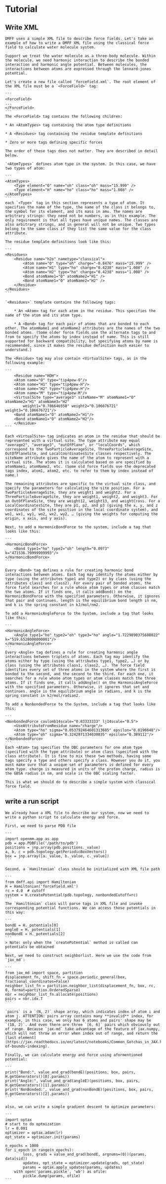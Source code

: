 # Tutorial

## Write XML

    DMFF uses a simple XML file to describe force fields. Let's take an example of how to write a DMFF XML file using the classical force field to calculate water molecule system.

    Support we treat the water molecule as a three-body molecule. Within the molecule, we need harmonic interaction to describe the bonded interaction and harmonic angle potential. Between molecules, the interactions between atoms are expressed through the lennard-jones potential.

    Let's create a new file called `forcefield.xml`. The root element of the XML file must be a `<ForceField>` tag:

    ```
    <ForceField>
    ...
    </ForceField>
    ```
    The <ForceField> tag contains the following children:

    * An <AtomTypes> tag containing the atom type definitions

    * A <Residues> tag containing the residue template definitions

    * Zero or more tags defining specific forces

    The order of these tags does not matter. They are described in detail below.

    `<AtomTypes>` defines atom type in the system. In this case, we have two types of atom:

    ```
    <AtomTypes>
        <Type element="O" name="oh" class="oh" mass="15.999" />
        <Type element="H" name="ho" class="ho" mass="1.008" />
    </AtomTypes>
    ```
    each `<Type>` tag in this section represents a type of atom. It specifies the name of the type, the name of the class it belongs to, the symbol for its element, and its mass in amu. The names are arbitrary strings: they need not be numbers, as in this example. The only requirement is that all types have unique names. The classes are also arbitrary strings, and in general will not be unique. Two types belong to the same class if they list the same value for the class attribute. 

    The residue template definitions look like this:

    ```
    <Residues>
        <Residue name="h2o" nametype="classical">
            <Atom name="O" type="oh" charge="-0.8476" mass="15.999" />
            <Atom name="H1" type="ho" charge="0.4238" mass="1.008" />
            <Atom name="H2" type="ho" charge="0.4238" mass="1.008" />
            <Bond atomName1="O" atomName2="H1" />
            <Bond atomName1="O" atomName2="H2" />
        </Residue>
    </Residues>
    ```

    `<Residues>` template contains the following tags:

        * An <Atom> tag for each atom in the residue. This specifies the name of the atom and its atom type.

        * A <Bond> tag for each pair of atoms that are bonded to each other. The atomName1 and atomName2 attributes are the names of the two bonded atoms. (Some older force fields use the alternate tags to and from to specify the atoms by index instead of name. This is still supported for backward compatibility, but specifying atoms by name is recommended, since it makes the residue definition much easier to understand.)

    The <Residue> tag may also contain <VirtualSite> tags, as in the following example:

    ```
        <Residue name="HOH">
        <Atom name="O" type="tip4pew-O"/>
        <Atom name="H1" type="tip4pew-H"/>
        <Atom name="H2" type="tip4pew-H"/>
        <Atom name="M" type="tip4pew-M"/>
        <VirtualSite type="average3" siteName="M" atomName1="O" atomName2="H1" atomName3="H2"
            weight1="0.786646558" weight2="0.106676721" weight3="0.106676721"/>
        <Bond atomName1="O" atomName2="H1"/>
        <Bond atomName1="O" atomName2="H2"/>
        </Residue>
    ```

    Each <VirtualSite> tag indicates an atom in the residue that should be represented with a virtual site. The type attribute may equal "average2", "average3", "outOfPlane", or "localCoords", which correspond to the TwoParticleAverageSite, ThreeParticleAverageSite, OutOfPlaneSite, and LocalCoordinatesSite classes respectively. The siteName attribute gives the name of the atom to represent with a virtual site. The atoms it is calculated based on are specified by atomName1, atomName2, etc. (Some old force fields use the deprecated tags index, atom1, atom2, etc. to refer to them by index instead of name.)

    The remaining attributes are specific to the virtual site class, and specify the parameters for calculating the site position. For a TwoParticleAverageSite, they are weight1 and weight2. For a ThreeParticleAverageSite, they are weight1, weight2, and weight3. For an OutOfPlaneSite, they are weight12, weight13, and weightCross. For a LocalCoordinatesSite, they are p1, p2, and p3 (giving the x, y, and z coordinates of the site position in the local coordinate system), and wo1, wx1, wy1, wo2, wx2, wy2, … (giving the weights for computing the origin, x axis, and y axis).    

    Next, to add a HarmonicBondForce to the system, include a tag that looks like this:

    ```
    <HarmonicBondForce>
        <Bond type1="ho" type2="oh" length="0.0973" k="471536.79999999993"/>
    </HarmonicBondForce>
    ```

    Every <Bond> tag defines a rule for creating harmonic bond interactions between atoms. Each tag may identify the atoms either by type (using the attributes type1 and type2) or by class (using the attributes class1 and class2). For every pair of bonded atoms, the force field searches for a rule whose atom types or atom classes match the two atoms. If it finds one, it calls addBond() on the HarmonicBondForce with the specified parameters. Otherwise, it ignores that pair and continues. length is the equilibrium bond length in nm, and k is the spring constant in kJ/mol/nm2.

    To add a HarmonicAngleForce to the System, include a tag that looks like this:
    
    ```
    <HarmonicAngleForce>
        <Angle type1="ho" type2="oh" type3="ho" angle="1.7229890375688022" k="519.6528000000001"/>
    </HarmonicAngleForce>
    ```
    Every <Angle> tag defines a rule for creating harmonic angle interactions between triplets of atoms. Each tag may identify the atoms either by type (using the attributes type1, type2, …) or by class (using the attributes class1, class2, …). The force field identifies every set of three atoms in the system where the first is bonded to the second, and the second to the third. For each one, it searches for a rule whose atom types or atom classes match the three atoms. If it finds one, it calls addAngle() on the HarmonicAngleForce with the specified parameters. Otherwise, it ignores that set and continues. angle is the equilibrium angle in radians, and k is the spring constant in kJ/mol/radian2.

    To add a NonbondedForce to the System, include a tag that looks like this:

    ```
    <NonbondedForce coulomb14scale="0.83333333" lj14scale="0.5">
        <UseAttributeFromResidue name="charge"/>
        <Atom type="ho" sigma="0.053792464601313685" epsilon="0.0196648"/>  
        <Atom type="oh" sigma="0.3242871334030835" epsilon="0.389112"/>      
    </NonbondedForce>
    ```
    Each <Atom> tag specifies the OBC parameters for one atom type (specified with the type attribute) or atom class (specified with the class attribute). It is fine to mix these two methods, having some tags specify a type and others specify a class. However you do it, you must make sure that a unique set of parameters is defined for every atom type. charge is measured in units of the proton charge, radius is the GBSA radius in nm, and scale is the OBC scaling factor.

    This is what we should do to describe a simple system with classical force field.

## write a run script

    We already have a XML file to describe our system, now we need to write a python script to calculate energy and force. 

    First, we need to parse PDB file

    ```
    import openmm.app as app
    pdb = app.PDBFile('/path/to/pdb')
    positions = jnp.array(pdb.positions._value)
    a, b, c = pdb.topology.getPeriodicBoxVectors()
    box = jnp.array([a._value, b._value, c._value])
    ```

    Second, a `Hamiltonian` class should be initialized with XML file path

    ```
    from dmff.api import Hamiltonian
    H = Hamiltonian('forcefield.xml')
    rc = 4.0  # cutoff
    system = H.createPotential(pdb.topology, nonbondedCutoff=rc)
    ```
    The `Hamiltonian` class will parse tags in XML file and invoke corresponding potential functions. We can access those potentials in this way:

    ```
    bondE = H._potentials[0]
    angleE = H._potentials[1]
    nonBondE = H._potentials[2]
    ```
    > Note: only when the `createPotential` method is called can potentials be obtained

    Next, we need to construct neighborlist. Here we use the code from `jax_md`:

    ```
    from jax_md import space, partition
    displacement_fn, shift_fn = space.periodic_general(box, fractional_coordinates=False)
    neighbor_list_fn = partition.neighbor_list(displacement_fn, box, rc, 0, format=partition.OrderedSparse)
    nbr = neighbor_list_fn.allocate(positions)
    pairs = nbr.idx.T  
    ```

    `pairs` is a `(N, 2)` shape array, which indicates index of atom i and atom j. ATTENTION: pairs array contains many **invalid** index, for example, in this case, we only has 6 atoms and pairs' shape may be `(18, 2)`. And even there are three `[6, 6]` pairs which obviously out of range. Because `jax-md` take advantage of the feature of jax.numpy, which will not throw an error when index out of range, and return the [last element](https://jax.readthedocs.io/en/latest/notebooks/Common_Gotchas_in_JAX.html#out-of-bounds-indexing).

    Finally, we can calculate energy and force using aformentioned potential:

    ```
    print("Bond:", value_and_grad(bondE)(positions, box, pairs, H.getGenerators()[0].params))
    print("Angle:", value_and_grad(angleE)(positions, box, pairs, H.getGenerators()[1].params))
    print('NonBonded:', value_and_grad(nonBondE)(positions, box, pairs, H.getGenerators()[2].params))    
    ```

    also, we can write a simple gradient descent to optimize parameters:

    ```
    import optax
    # start to do optmization
    lr = 0.001
    optimizer = optax.adam(lr)
    opt_state = optimizer.init(params)

    n_epochs = 1000
    for i_epoch in range(n_epochs):
            loss, grads = value_and_grad(bondE, argnums=(0))(params, data[sid])
            updates, opt_state = optimizer.update(grads, opt_state)
            params = optax.apply_updates(params, updates)
        with open('params.pickle', 'wb') as ofile:
            pickle.dump(params, ofile)
    ```